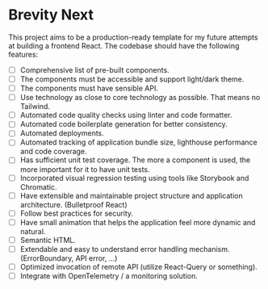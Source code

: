 # Brevity Next

This project aims to be a production-ready template for my future attempts at building a frontend React. The codebase should have the following features:

- [ ] Comprehensive list of pre-built components.
- [ ] The components must be accessible and support light/dark theme.
- [ ] The components must have sensible API.
- [ ] Use technology as close to core technology as possible. That means no Tailwind.
- [ ] Automated code quality checks using linter and code formatter.
- [ ] Automated code boilerplate generation for better consistency.
- [ ] Automated deployments.
- [ ] Automated tracking of application bundle size, lighthouse performance and code coverage.
- [ ] Has sufficient unit test coverage. The more a component is used, the more important for it to have unit tests.
- [ ] Incorporated visual regression testing using tools like Storybook and Chromatic.
- [ ] Have extensible and maintainable project structure and application architecture. (Bulletproof React)
- [ ] Follow best practices for security.
- [ ] Have small animation that helps the application feel more dynamic and natural.
- [ ] Semantic HTML.
- [ ] Extendable and easy to understand error handling mechanism. (ErrorBoundary, API error, ...)
- [ ] Optimized invocation of remote API (utilize React-Query or something).
- [ ] Integrate with OpenTelemetry / a monitoring solution.
